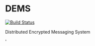 # DEMS
[![Build Status](https://travis-ci.org/DokuEnterprise/DEMS.svg?branch=master)](https://travis-ci.org/DokuEnterprise/DEMS)

Distributed Encrypted Messaging System

'
